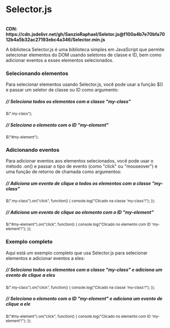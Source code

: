 # Selector.js

</br>
<strong>CDN: https://cdn.jsdelivr.net/gh/SanzioRaphael/Seletor.js@f100a4b7e70bfa7012b4a5b32ac27193ebc4a346/Selector.min.js</strong>
</br>

A biblioteca Selector.js é uma biblioteca simples em JavaScript que permite selecionar elementos do DOM usando seletores de classe e ID, bem como adicionar eventos a esses elementos selecionados.

<h3>Selecionando elementos</h3>
<p>Para selecionar elementos usando Selector.js, você pode usar a função $() e passar um seletor de classe ou ID como argumento:</p>

<h5>// Seleciona todos os elementos com a classe "my-class"</h5>
<sub>$(".my-class");</sub>
</br>
<h5>// Seleciona o elemento com o ID "my-element"</h5>
<sub>$("#my-element");</sub>
</br>

<h3>Adicionando eventos</h3>
<p>Para adicionar eventos aos elementos selecionados, você pode usar o método .on() e passar o tipo de evento (como "click" ou "mouseover") e uma função de retorno de chamada como argumentos:</p>
  <h5>// Adiciona um evento de clique a todos os elementos com a classe "my-class"</h5>
<sub>$(".my-class").on("click", function() {
  console.log("Clicado na classe 'my-class'!");
  });
  </sub>

  <h5>// Adiciona um evento de clique ao elemento com o ID "my-element"</h5>
<sub>$("#my-element").on("click", function() {
  console.log("Clicado no elemento com ID 'my-element'!");
});
</sub>
</br>

<h3>Exemplo completo</h3>
<p>Aqui está um exemplo completo que usa Selector.js para selecionar elementos e adicionar eventos a eles:</p>
<h5>// Seleciona todos os elementos com a classe "my-class" e adiciona um evento de clique a eles</h5>
<sub>$(".my-class").on("click", function() {
  console.log("Clicado na classe 'my-class'!");
});
</sub>

<h5>// Seleciona o elemento com o ID "my-element" e adiciona um evento de clique a ele</h5>
<sub>$("#my-element").on("click", function() {
  console.log("Clicado no elemento com ID 'my-element'!");
});</sub>
